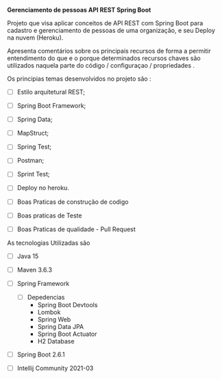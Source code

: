 **Gerenciamento de pessoas API REST Spring Boot**

Projeto que visa aplicar conceitos de API REST com Spring Boot para cadastro e gerenciamento de pessoas de uma organização, e seu Deploy na nuvem (Heroku). 

Apresenta comentários sobre os principais recursos de forma a permitir entendimento do que e o porque	determinados recursos chaves são utilizados naquela parte do código / configuraçao / propriedades . 

Os principias temas desenvolvidos no projeto são : 

- [ ] Estilo arquitetural REST;
- [ ] Spring Boot Framework;
- [ ] Spring Data;
- [ ] MapStruct;
- [ ] Spring Test;
- [ ] Postman;
- [ ] Sprint Test;
- [ ] Deploy no heroku.
- [ ] Boas Praticas de construção de codigo 
- [ ] Boas praticas de Teste
- [ ] Boas Praticas de qualidade - Pull Request 



As tecnologias Utilizadas são 

- [ ] Java 15

- [ ] Maven 3.6.3

- [ ] Spring Framework

  - [ ] Depedencias
    - Spring Boot Devtools
    - Lombok
    - Spring Web
    - Spring Data JPA
    - Spring Boot Actuator
    - H2 Database 

- [ ] Spring Boot 2.6.1

- [ ] Intellij Community 2021-03

  